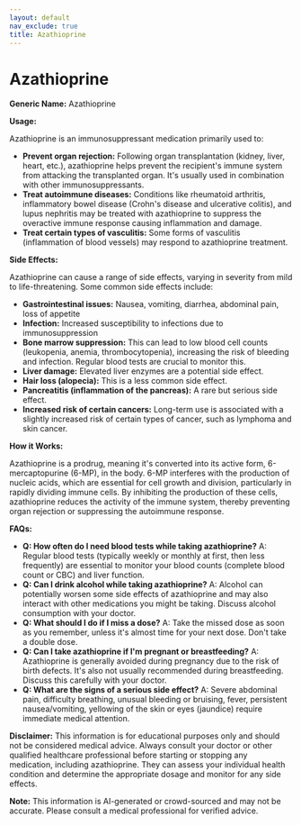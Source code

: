 ```yaml
---
layout: default
nav_exclude: true
title: Azathioprine
---
```


# Azathioprine

**Generic Name:** Azathioprine

**Usage:**

Azathioprine is an immunosuppressant medication primarily used to:

* **Prevent organ rejection:**  Following organ transplantation (kidney, liver, heart, etc.), azathioprine helps prevent the recipient's immune system from attacking the transplanted organ.  It's usually used in combination with other immunosuppressants.
* **Treat autoimmune diseases:**  Conditions like rheumatoid arthritis, inflammatory bowel disease (Crohn's disease and ulcerative colitis), and lupus nephritis may be treated with azathioprine to suppress the overactive immune response causing inflammation and damage.
* **Treat certain types of vasculitis:**  Some forms of vasculitis (inflammation of blood vessels) may respond to azathioprine treatment.


**Side Effects:**

Azathioprine can cause a range of side effects, varying in severity from mild to life-threatening.  Some common side effects include:

* **Gastrointestinal issues:** Nausea, vomiting, diarrhea, abdominal pain, loss of appetite
* **Infection:** Increased susceptibility to infections due to immunosuppression
* **Bone marrow suppression:**  This can lead to low blood cell counts (leukopenia, anemia, thrombocytopenia), increasing the risk of bleeding and infection.  Regular blood tests are crucial to monitor this.
* **Liver damage:** Elevated liver enzymes are a potential side effect.
* **Hair loss (alopecia):**  This is a less common side effect.
* **Pancreatitis (inflammation of the pancreas):** A rare but serious side effect.
* **Increased risk of certain cancers:**  Long-term use is associated with a slightly increased risk of certain types of cancer, such as lymphoma and skin cancer.


**How it Works:**

Azathioprine is a prodrug, meaning it's converted into its active form, 6-mercaptopurine (6-MP), in the body.  6-MP interferes with the production of nucleic acids, which are essential for cell growth and division, particularly in rapidly dividing immune cells. By inhibiting the production of these cells, azathioprine reduces the activity of the immune system, thereby preventing organ rejection or suppressing the autoimmune response.


**FAQs:**

* **Q: How often do I need blood tests while taking azathioprine?**  A:  Regular blood tests (typically weekly or monthly at first, then less frequently) are essential to monitor your blood counts (complete blood count or CBC) and liver function.
* **Q: Can I drink alcohol while taking azathioprine?**  A:  Alcohol can potentially worsen some side effects of azathioprine and may also interact with other medications you might be taking.  Discuss alcohol consumption with your doctor.
* **Q: What should I do if I miss a dose?** A: Take the missed dose as soon as you remember, unless it's almost time for your next dose.  Don't take a double dose.
* **Q: Can I take azathioprine if I'm pregnant or breastfeeding?** A: Azathioprine is generally avoided during pregnancy due to the risk of birth defects.  It's also not usually recommended during breastfeeding.  Discuss this carefully with your doctor.
* **Q: What are the signs of a serious side effect?** A:  Severe abdominal pain, difficulty breathing, unusual bleeding or bruising, fever, persistent nausea/vomiting, yellowing of the skin or eyes (jaundice) require immediate medical attention.


**Disclaimer:** This information is for educational purposes only and should not be considered medical advice.  Always consult your doctor or other qualified healthcare professional before starting or stopping any medication, including azathioprine.  They can assess your individual health condition and determine the appropriate dosage and monitor for any side effects.


**Note:** This information is AI-generated or crowd-sourced and may not be accurate. Please consult a medical professional for verified advice.